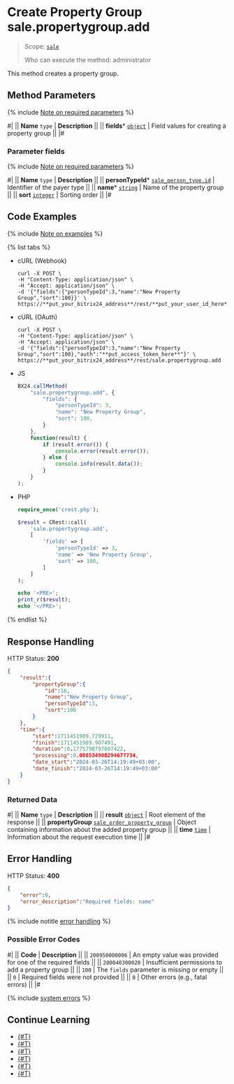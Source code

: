# Create Property Group sale.propertygroup.add

> Scope: [`sale`](../../scopes/permissions.md)
>
> Who can execute the method: administrator

This method creates a property group.

## Method Parameters

{% include [Note on required parameters](../../../_includes/required.md) %}

#|
|| **Name**
`type` | **Description** ||
|| **fields***
[`object`](../../data-types.md) | Field values for creating a property group ||
|#

### Parameter fields

{% include [Note on required parameters](../../../_includes/required.md) %}

#|
|| **Name**
`type` | **Description** ||
|| **personTypeId***
[`sale_person_type.id`](../data-types.md) | Identifier of the payer type ||
|| **name***
[`string`](../../data-types.md) | Name of the property group ||
|| **sort**
[`integer`](../../data-types.md) | Sorting order ||
|#

## Code Examples

{% include [Note on examples](../../../_includes/examples.md) %}

{% list tabs %}

- cURL (Webhook)

    ```http
    curl -X POST \
    -H "Content-Type: application/json" \
    -H "Accept: application/json" \
    -d '{"fields":{"personTypeId":3,"name":"New Property Group","sort":100}}' \
    https://**put_your_bitrix24_address**/rest/**put_your_user_id_here**/**put_your_webhook_here**/sale.propertygroup.add
    ```

- cURL (OAuth)

    ```http
    curl -X POST \
    -H "Content-Type: application/json" \
    -H "Accept: application/json" \
    -d '{"fields":{"personTypeId":3,"name":"New Property Group","sort":100},"auth":"**put_access_token_here**"}' \
    https://**put_your_bitrix24_address**/rest/sale.propertygroup.add
    ```

- JS

    ```js
    BX24.callMethod(
        "sale.propertygroup.add", {
            "fields": {
                "personTypeId": 3,
                "name": "New Property Group",
                "sort": 100,
            }
        },
        function(result) {
            if (result.error()) {
                console.error(result.error());
            } else {
                console.info(result.data());
            }
        }
    );
    ```

- PHP

    ```php
    require_once('crest.php');

    $result = CRest::call(
        'sale.propertygroup.add',
        [
            'fields' => [
                'personTypeId' => 3,
                'name' => 'New Property Group',
                'sort' => 100,
            ]
        ]
    );

    echo '<PRE>';
    print_r($result);
    echo '</PRE>';
    ```

{% endlist %}

## Response Handling

HTTP Status: **200**

```json
{
    "result":{
        "propertyGroup":{
            "id":16,
            "name":"New Property Group",
            "personTypeId":3,
            "sort":100
        }
    },
    "time":{
        "start":1711451989.729911,
        "finish":1711451989.907491,
        "duration":0.1775798797607422,
        "processing":0.008534908294677734,
        "date_start":"2024-03-26T14:19:49+03:00",
        "date_finish":"2024-03-26T14:19:49+03:00"
    }
}
```

### Returned Data

#|
|| **Name**
`type` | **Description** ||
|| **result**
[`object`](../../data-types.md) | Root element of the response ||
|| **propertyGroup**
[`sale_order_property_group`](../data-types.md) | Object containing information about the added property group ||
|| **time**
[`time`](../../data-types.md) | Information about the request execution time ||
|#

## Error Handling

HTTP Status: **400**

```json
{
    "error":0,
    "error_description":"Required fields: name"
}
```

{% include notitle [error handling](../../../_includes/error-info.md) %}

### Possible Error Codes

#|
|| **Code** | **Description** ||
|| `200950000006` | An empty value was provided for one of the required fields ||
|| `200040300020` | Insufficient permissions to add a property group ||
|| `100` | The `fields` parameter is missing or empty ||
|| `0` | Required fields were not provided ||
|| `0` | Other errors (e.g., fatal errors) ||
|#

{% include [system errors](../../../_includes/system-errors.md) %}

## Continue Learning

- [{#T}](./index.md)
- [{#T}](./sale-property-group-update.md)
- [{#T}](./sale-property-group-get.md)
- [{#T}](./sale-property-group-list.md)
- [{#T}](./sale-property-group-delete.md)
- [{#T}](./sale-property-group-get-fields.md)